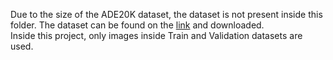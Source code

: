 Due to the size of the ADE20K dataset, the dataset is not present inside this folder. The dataset can be found on the [link](http://sceneparsing.csail.mit.edu/) and downloaded. <br/>
Inside this project, only images inside Train and Validation datasets are used.
